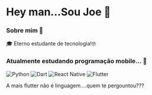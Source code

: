 # Hey man...Sou Joe 👋

### Sobre mim 🤔


🎓 Eterno estudante de tecnologia!🤓

### Atualmente estudando  programação mobile... 🧩

![Python](https://img.shields.io/badge/-python-white?style=flat-square&logo=python)
![Dart](https://img.shields.io/badge/-dart-blue?style=flat-square&logo=dart)
![React Native](https://img.shields.io/badge/-react-white?style=flat-square&logo=react)
![Flutter](https://img.shields.io/badge/-flutter-white?style=flat-square&logo=flutter)

A mais flutter não é linguagem....quem te pergountou???





<!--
**jgleites18/jgleites18** is a ✨ _special_ ✨ repository because its `README.md` (this file) appears on your GitHub profile.

Here are some ideas to get you started:

- 🔭 I’m currently working on ...
- 🌱 I’m currently learning ...
- 👯 I’m looking to collaborate on ...
- 🤔 I’m looking for help with ...
- 💬 Ask me about ...
- 📫 How to reach me: ...
- 😄 Pronouns: ...
- ⚡ Fun fact: ...
-->


